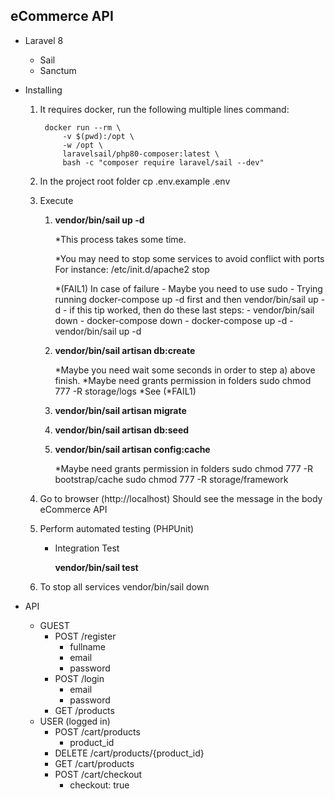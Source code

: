 ## eCommerce API

- Laravel 8
    - Sail
    - Sanctum

- Installing
    1) It requires docker, run the following multiple lines command:

        
            docker run --rm \
                -v $(pwd):/opt \
                -w /opt \
                laravelsail/php80-composer:latest \
                bash -c "composer require laravel/sail --dev"    

            
    2) In the project root folder
        cp .env.example .env
        
    3) Execute
        1) **vendor/bin/sail up -d**
       
            *This process takes some time.
            
            *You may need to stop some services to avoid conflict with ports
                For instance:
                    /etc/init.d/apache2 stop
                    
            *(FAIL1) In case of failure
                - Maybe  you need to use sudo
                - Trying running docker-compose up -d first and then vendor/bin/sail up -d
                    - if this tip worked, then do these last steps:
                        - vendor/bin/sail down
                        - docker-compose down
                        - docker-compose up -d
                        - vendor/bin/sail up -d
        2) **vendor/bin/sail artisan db:create**
       
            *Maybe you need wait some seconds in order to step a) above finish.
            *Maybe need grants permission in folders
                sudo chmod 777 -R storage/logs
            *See (*FAIL1)
            
        3) **vendor/bin/sail artisan migrate**
        4) **vendor/bin/sail artisan db:seed**
        5) **vendor/bin/sail artisan config:cache**
      
            *Maybe need grants permission in folders
                sudo chmod 777 -R bootstrap/cache
                sudo chmod 777 -R storage/framework
                
    4) Go to browser (http://localhost) 
        Should see the message in the body
            eCommerce API
            
    5) Perform automated testing (PHPUnit) 
        - Integration Test
        
            **vendor/bin/sail test**
            
    6) To stop all services
        vendor/bin/sail down

- API
    - GUEST
        - POST /register
            - fullname
            - email
            - password
        - POST /login
            - email
            - password
        - GET /products
    - USER (logged in)
        - POST /cart/products 
            - product_id
        - DELETE /cart/products/{product_id}
        - GET /cart/products
        - POST /cart/checkout
            - checkout: true
    
    